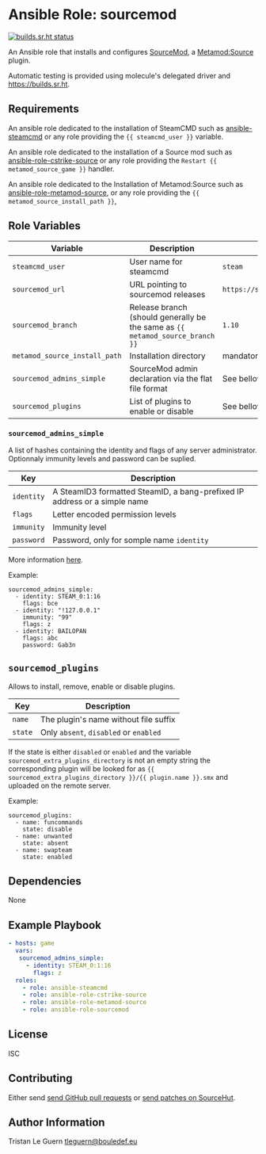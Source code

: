 # Ansible Role: sourcemod

[![builds.sr.ht status](https://builds.sr.ht/~tleguern/ansible-role-sourcemod.svg)](https://builds.sr.ht/~tleguern/ansible-role-sourcemod?)

An Ansible role that installs and configures [SourceMod](https://www.sourcemod.net/), a [Metamod:Source](http://www.metamodsource.net/) plugin.

Automatic testing is provided using molecule's delegated driver and <https://builds.sr.ht>.

## Requirements

An ansible role dedicated to the installation of SteamCMD such as [ansible-steamcmd](https://github.com/tleguern/ansible-steamcmd) or any role providing the `{{ steamcmd_user }}` variable.

An ansible role dedicated to the installation of a Source mod such as [ansible-role-cstrike-source](https://github.com/tleguern/ansible-role-cstrike-source) or any role providing the `Restart {{ metamod_source_game }}` handler.

An ansible role dedicated to the Installation of Metamod:Source such as [ansible-role-metamod-source](https://github.com/tleguern/ansible-role-metamod-source), or any role providing the `{{ metamod_source_install_path }}`,

## Role Variables

| Variable | Description | Default |
|----------|-------------|---------|
| `steamcmd_user` | User name for steamcmd | `steam` |
| `sourcemod_url` | URL pointing to sourcemod releases | `https://sm.alliedmods.net/smdrop` |
| `sourcemod_branch` | Release branch (should generally be the same as `{{ metamod_source_branch }}` | `1.10` |
| `metamod_source_install_path` | Installation directory | mandatory |
| `sourcemod_admins_simple` | SourceMod admin declaration via the flat file format | See bellow |
| `sourcemod_plugins` | List of plugins to enable or disable | See bellow |

### `sourcemod_admins_simple`

A list of hashes containing the identity and flags of any server administrator.
Optionnaly immunity levels and password can be suplied.

| Key | Description |
|-----|-------------|
| `identity` | A SteamID3 formatted SteamID, a bang-prefixed IP address or a simple name |
| `flags` | Letter encoded permission levels |
| `immunity` | Immunity level |
| `password` | Password, only for somple name `identity` |

More information [here](https://wiki.alliedmods.net/Adding_Admins_(SourceMod)).

Example:

```
sourcemod_admins_simple:
  - identity: STEAM_0:1:16
    flags: bce
  - identity: "!127.0.0.1"
    immunity: "99"
    flags: z
  - identity: BAILOPAN
    flags: abc
    password: Gab3n
```

## `sourcemod_plugins`

Allows to install, remove, enable or disable plugins.

| Key     | Description                            |
|---------|----------------------------------------|
| `name`  | The plugin's name without file suffix  |
| `state` | Only `absent`, `disabled` or `enabled` |

If the state is either `disabled` or `enabled` and the variable `sourcemod_extra_plugins_directory` is not an empty string the corresponding plugin will be looked for as `{{ sourcemod_extra_plugins_directory }}/{{ plugin.name }}.smx` and uploaded on the remote server.

Example:

```
sourcemod_plugins:
  - name: funcommands
    state: disable
  - name: unwanted
    state: absent
  - name: swapteam
    state: enabled
```

## Dependencies

None

## Example Playbook

```yaml
- hosts: game
  vars:
   sourcemod_admins_simple:
     - identity: STEAM_0:1:16
       flags: z
  roles:
    - role: ansible-steamcmd
    - role: ansible-role-cstrike-source
    - role: ansible-role-metamod-source
    - role: ansible-role-sourcemod
```

## License

ISC

## Contributing

Either send [send GitHub pull requests](https://github.com/tleguern/ansible-role-sourcemod) or [send patches on SourceHut](https://lists.sr.ht/~tleguern/misc).

## Author Information

Tristan Le Guern <tleguern@bouledef.eu>
